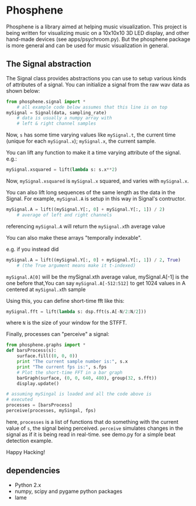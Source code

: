 Phosphene
=========

Phosphene is a library aimed at helping music visualization. This project is being written for visualizing music on a 10x10x10 3D LED display, and other hand-made devices (see apps/psychroom.py). But the phosphene package is more general and can be used for music visualization in general.

The Signal abstraction
----------------------

The Signal class provides abstractions you can use to setup various kinds of attributes of a signal. You can initialize a signal from the raw wav data as shown below:

```python
from phosphene.signal import *
    # all example code below assumes that this line is on top
mySignal = Signal(data, sampling_rate)
    # data is usually a numpy array with
    # left & right channel samples
```

Now, `s` has some time varying values like `mySignal.t`, the current time (unique for each `mySignal.x`); `mySignal.x`, the current sample.

You can lift any function to make it a time varying attribute of the signal. e.g.:

```python
mySignal.xsquared = lift(lambda s: s.x**2)
```

Now, `mySignal.xsquared` is `mySignal.x` squared, and varies with `mySignal.x`.

You can also lift long sequences of the same length as the data in
the Signal. For example, `mySignal.A` is setup in this way in Signal's contructor.

```python
mySignal.A = lift((mySignal.Y[:, 0] + mySignal.Y[:, 1]) / 2)
    # average of left and right channels
```

referencing `mySignal.A` will return the `mySignal.x`th average value

You can also make these arrays "temporally indexable".

e.g. if you instead did

```python
mySignal.A = lift((mySignal.Y[:, 0] + mySignal.Y[:, 1]) / 2, True)
    # (the True argument means make it t-indexed)
```

`mySignal.A[0]` will be the mySignal.xth average value, mySignal.A[-1] is the one before that,You can say `mySignal.A[-512:512]` to get 1024 values in A centered at `mySignal.x`th sample

Using this, you can define short-time fft like this:

```python
mySignal.fft = lift(lambda s: dsp.fft(s.A[-N/2:N/2]))
```
where `N` is the size of your window for the STFFT.

Finally, processes can "perceive" a signal:

```python
from phosphene.graphs import *
def barsProcess(s):
    surface.fill((0, 0, 0))
    print "The current sample number is:", s.x
    print "The current fps is:", s.fps
    # Plot the short-time FFT in a bar graph
    barGraph(surface, (0, 0, 640, 480), group(32, s.fft))
    display.update()

# assuming mySingal is loaded and all the code above is
# executed
processes = [barsProcess]
perceive(processes, mySingal, fps)
```

here, `processes` is a list of functions that do something with the current value of `s`, the signal being perceived. `perceive` simulates changes in the signal as if it is being read in real-time. see demo.py for a simple beat detection example.

Happy Hacking!

dependencies
------------

* Python 2.x
* numpy, scipy and pygame python packages
* lame
